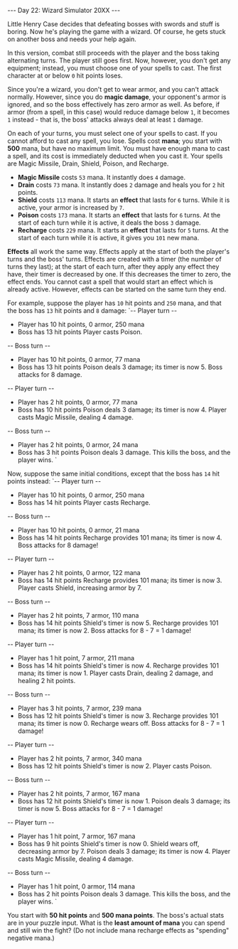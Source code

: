 --- Day 22: Wizard Simulator 20XX ---

Little Henry Case decides that defeating bosses with swords and stuff is 
boring. Now he's playing the game with a wizard. Of course, he gets stuck on 
another boss and needs your help again.

In this version, combat still proceeds with the player and the boss taking 
alternating turns. The player still goes first. Now, however, you don't get any 
equipment; instead, you must choose one of your spells to cast. The first 
character at or below `0` hit points loses.

Since you're a wizard, you don't get to wear armor, and you can't attack 
normally. However, since you do **magic damage**, your opponent's armor is 
ignored, and so the boss effectively has zero armor as well. As before, if 
armor (from a spell, in this case) would reduce damage below `1`, it becomes 
`1` instead - that is, the boss' attacks always deal at least `1` damage.

On each of your turns, you must select one of your spells to cast. If you 
cannot afford to cast any spell, you lose. Spells cost **mana**; you start with 
**500** mana, but have no maximum limit. You must have enough mana to cast a 
spell, and its cost is immediately deducted when you cast it. Your spells are 
Magic Missile, Drain, Shield, Poison, and Recharge.

 - **Magic Missile** costs `53` mana. It instantly does `4` damage.
 - **Drain** costs `73` mana. It instantly does `2` damage and heals you for 
`2` hit points.
 - **Shield** costs `113` mana. It starts an **effect** that lasts for `6` 
turns. While it is active, your armor is increased by `7`.
 - **Poison** costs `173` mana. It starts an **effect** that lasts for `6` 
turns. At the start of each turn while it is active, it deals the boss `3` 
damage.
 - **Recharge** costs `229` mana. It starts an **effect** that lasts for `5` 
turns. At the start of each turn while it is active, it gives you `101` new 
mana.


**Effects** all work the same way. Effects apply at the start of both the 
player's turns and the boss' turns. Effects are created with a timer (the 
number of turns they last); at the start of each turn, after they apply any 
effect they have, their timer is decreased by one. If this decreases the timer 
to zero, the effect ends. You cannot cast a spell that would start an effect 
which is already active. However, effects can be started on the same turn they 
end.

For example, suppose the player has `10` hit points and `250` mana, and that 
the boss has `13` hit points and `8` damage:
`-- Player turn --
- Player has 10 hit points, 0 armor, 250 mana
- Boss has 13 hit points
Player casts Poison.

-- Boss turn --
- Player has 10 hit points, 0 armor, 77 mana
- Boss has 13 hit points
Poison deals 3 damage; its timer is now 5.
Boss attacks for 8 damage.

-- Player turn --
- Player has 2 hit points, 0 armor, 77 mana
- Boss has 10 hit points
Poison deals 3 damage; its timer is now 4.
Player casts Magic Missile, dealing 4 damage.

-- Boss turn --
- Player has 2 hit points, 0 armor, 24 mana
- Boss has 3 hit points
Poison deals 3 damage. This kills the boss, and the player wins.
`

Now, suppose the same initial conditions, except that the boss has `14` hit 
points instead:
`-- Player turn --
- Player has 10 hit points, 0 armor, 250 mana
- Boss has 14 hit points
Player casts Recharge.

-- Boss turn --
- Player has 10 hit points, 0 armor, 21 mana
- Boss has 14 hit points
Recharge provides 101 mana; its timer is now 4.
Boss attacks for 8 damage!

-- Player turn --
- Player has 2 hit points, 0 armor, 122 mana
- Boss has 14 hit points
Recharge provides 101 mana; its timer is now 3.
Player casts Shield, increasing armor by 7.

-- Boss turn --
- Player has 2 hit points, 7 armor, 110 mana
- Boss has 14 hit points
Shield's timer is now 5.
Recharge provides 101 mana; its timer is now 2.
Boss attacks for 8 - 7 = 1 damage!

-- Player turn --
- Player has 1 hit point, 7 armor, 211 mana
- Boss has 14 hit points
Shield's timer is now 4.
Recharge provides 101 mana; its timer is now 1.
Player casts Drain, dealing 2 damage, and healing 2 hit points.

-- Boss turn --
- Player has 3 hit points, 7 armor, 239 mana
- Boss has 12 hit points
Shield's timer is now 3.
Recharge provides 101 mana; its timer is now 0.
Recharge wears off.
Boss attacks for 8 - 7 = 1 damage!

-- Player turn --
- Player has 2 hit points, 7 armor, 340 mana
- Boss has 12 hit points
Shield's timer is now 2.
Player casts Poison.

-- Boss turn --
- Player has 2 hit points, 7 armor, 167 mana
- Boss has 12 hit points
Shield's timer is now 1.
Poison deals 3 damage; its timer is now 5.
Boss attacks for 8 - 7 = 1 damage!

-- Player turn --
- Player has 1 hit point, 7 armor, 167 mana
- Boss has 9 hit points
Shield's timer is now 0.
Shield wears off, decreasing armor by 7.
Poison deals 3 damage; its timer is now 4.
Player casts Magic Missile, dealing 4 damage.

-- Boss turn --
- Player has 1 hit point, 0 armor, 114 mana
- Boss has 2 hit points
Poison deals 3 damage. This kills the boss, and the player wins.
`

You start with **50 hit points** and **500 mana points**. The boss's actual 
stats are in your puzzle input. What is the **least amount of mana** you can 
spend and still win the fight? (Do not include mana recharge effects as 
"spending" negative mana.)

